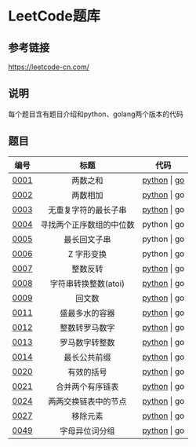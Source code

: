 # LeetCode题库

## 参考链接
	
https://leetcode-cn.com/

## 说明 
每个题目含有题目介绍和python、golang两个版本的代码

## 题目
|编号|标题|代码|
|:----:|:----:|:----:|
|[0001](0001_两数之和)|两数之和|[python](0001_两数之和/main.py) &#124; [go](0001_两数之和/main.go)|
|[0002](0002_两数相加)|两数相加|[python](0002_两数相加/main.py) &#124; go|
|[0003](0003_无重复字符的最长子串)|无重复字符的最长子串|[python](0003_无重复字符的最长子串/main.py) &#124; go|
|[0004](0004_寻找两个正序数组的中位数)|寻找两个正序数组的中位数|python &#124; go|
|[0005](0005_最长回文子串)|最长回文子串|python &#124; go|
|[0006](0006_Z字形变换)|Z 字形变换|python &#124; go|
|[0007](0007_整数反转)|整数反转|[python](0007_整数反转/main.py) &#124; go|
|[0008](0008_字符串转换整数)|字符串转换整数(atoi)|[python](0008_字符串转换整数/main.py) &#124; go|
|[0009](0009_回文数)|回文数|[python](0009_回文数/main.py) &#124; go|
|[0011](0011_盛最多水的容器)|盛最多水的容器|[python](0011_盛最多水的容器/main.py) &#124; go|
|[0012](0012_整数转罗马数字)|整数转罗马数字|[python](0012_整数转罗马数字/main.py) &#124; go|
|[0013](0013_罗马数字转整数)|罗马数字转整数|[python](0013_罗马数字转整数/main.py) &#124; go|
|[0014](0014_最长公共前缀)|最长公共前缀|[python](0014_最长公共前缀/main.py) &#124; go|
|[0020](0020_有效的括号)|有效的括号|[python](0020_有效的括号/main.py) &#124; go|
|[0021](0021_合并两个有序链表)|合并两个有序链表|[python](0021_合并两个有序链表/main.py) &#124; go|
|[0024](0024_两两交换链表中的节点)|两两交换链表中的节点|[python](0024_两两交换链表中的节点/main.py) &#124; go|
|[0027](0027_移除元素)|移除元素|[python](0027_移除元素/main.py) &#124; go|
|[0049](0049_字母异位词分组)|字母异位词分组|[python](0049_字母异位词分组/main.py) &#124; go|

